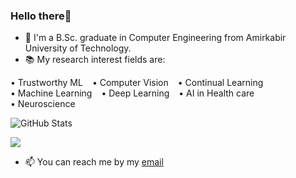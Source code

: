 ### Hello there👋

- 🏫 I'm a B.Sc. graduate in Computer Engineering from Amirkabir University of Technology.
- 📚 My research interest fields are:

<ul style="list-style-type: none; padding: 0; margin: 0; display: flex; flex-wrap: wrap;">
    <li style="margin-right: 15px;">• Trustworthy ML</li>
    <li style="margin-right: 15px;">• Computer Vision</li>
    <li style="margin-right: 15px;">• Continual Learning</li>
    <li style="margin-right: 15px;">• Machine Learning</li>
    <li style="margin-right: 15px;">• Deep Learning</li>
    <li style="margin-right: 15px;">• AI in Health care</li>
    <li style="margin-right: 15px;">• Neuroscience</li>
</ul>

![GitHub Stats](https://github-readme-stats.vercel.app/api?username=rojinakashefi&show_icons=true&count_private=true&theme=algolia&hide_rank=True)

![](https://komarev.com/ghpvc/?username=rojinakashefi&color=lightgrey)

- 📫 You can reach me by my [email](mailto:kashefirojina8@gmail.com)

